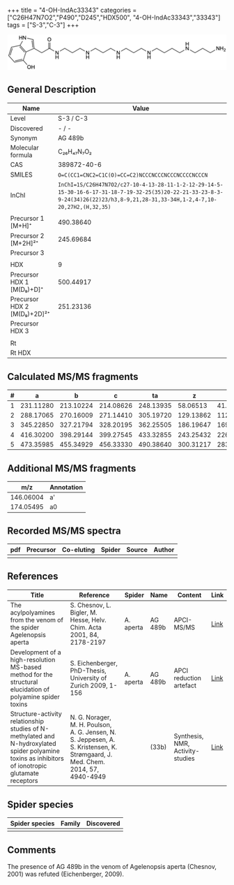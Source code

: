 +++
title = "4-OH-IndAc33343"
categories = ["C26H47N7O2","P490","D245","HDX500",
"4-OH-IndAc33343","33343"]
tags = ["S-3","C-3"]
+++

![](/img/4-OH-IndAc33343.png)

## General Description

| Name                        | Value       |
|-----------------------------|-------------|
| Level                       | S-3 / C-3   |
| Discovered                  | - / -       |
| Synonym                     | AG 489b     |
| Molecular formula           | C₂₆H₄₇N₇O₂  |
| CAS                         | 389872-40-6 |
| SMILES | `O=C(CC1=CNC2=C1C(O)=CC=C2)NCCCNCCCNCCCNCCCCNCCCN`  |
| InChI  | `InChI=1S/C26H47N7O2/c27-10-4-13-28-11-1-2-12-29-14-5-15-30-16-6-17-31-18-7-19-32-25(35)20-22-21-33-23-8-3-9-24(34)26(22)23/h3,8-9,21,28-31,33-34H,1-2,4-7,10-20,27H2,(H,32,35)`  |
|                             |             |
| Precursor 1 [M+H]⁺          | 490.38640   |
| Precursor 2 [M+2H]²⁺        | 245.69684   |
| Precursor 3                 |             |
|                             |             |
| HDX                         | 9           |
| Precursor HDX 1 [M(D₉)+D]⁺   | 500.44917   |
| Precursor HDX 2 [M(D₉)+2D]²⁺ | 251.23136   |
| Precursor HDX 3             |             |
|                             |             |
| Rt                          |             |
| Rt HDX                      |             |

## Calculated MS/MS fragments

| # | a         | b         | c         | ta        | z         | y         | tz        |
|---|-----------|-----------|-----------|-----------|-----------|-----------|-----------|
| 1 | 231.11280 | 213.10224 | 214.08626 | 248.13935 | 58.06513 | 41.03858 | 75.09167 |
| 2 | 288.17065 | 270.16009 | 271.14410 | 305.19720 | 129.13862 | 112.11208 | 146.16517 |
| 3 | 345.22850 | 327.21794 | 328.20195 | 362.25505 | 186.19647 | 169.16993 | 203.22302 |
| 4 | 416.30200 | 398.29144 | 399.27545 | 433.32855 | 243.25432 | 226.22777 | 260.28087 |
| 5 | 473.35985 | 455.34929 | 456.33330 | 490.38640 | 300.31217 | 283.28562 | 317.33872 |

## Additional MS/MS fragments

| m/z       | Annotation |
|-----------|------------|
| 146.06004    | a'   |
| 174.05495    | a0   |

## Recorded MS/MS spectra

| pdf | Precursor | Co-eluting | Spider | Source | Author |
|-----|-----------|------------|--------|--------|--------|
|     |           |            |        |        |        |

## References

| Title                                                                                                                                              | Reference                                                                                                                      | Spider    | Name    | Content                          | Link                                                                                                                          |
|----------------------------------------------------------------------------------------------------------------------------------------------------|--------------------------------------------------------------------------------------------------------------------------------|-----------|---------|----------------------------------|-------------------------------------------------------------------------------------------------------------------------------|
| The acylpolyamines from the venom of the spider Agelenopsis aperta                                                                                 | S. Chesnov, L. Bigler, M. Hesse, Helv. Chim. Acta 2001, 84, 2178-2197                                                          | A. aperta | AG 489b | APCI-MS/MS                       | [Link](https://onlinelibrary.wiley.com/doi/abs/10.1002/1522-2675%2820010815%2984%3A8%3C2178%3A%3AAID-HLCA2178%3E3.0.CO%3B2-N) |
| Development of a high-resolution MS-based method for the structural elucidation of polyamine spider toxins                                         | S. Eichenberger, PhD-Thesis, University of Zurich 2009, 1-156                                                                  | A. aperta | AG 489b | APCI reduction artefact          | [Link](https://www.zora.uzh.ch/id/eprint/12787/1/Eichenberger.pdf)                                                            |
| Structure-activity relationship studies of N-methylated and N-hydroxylated spider polyamine toxins as inhibitors of ionotropic glutamate receptors | N. G. Norager, M. H. Poulson, A. G. Jensen, N. S. Jeppesen, A. S. Kristensen, K. Strømgaard, J. Med. Chem. 2014, 57, 4940-4949 |           | (33b)   | Synthesis, NMR, Activity-studies | [Link](https://pubs.acs.org/doi/abs/10.1021/jm5004705)                                                                        |

## Spider species

| Spider species | Family | Discovered |
|----------------|--------|------------|
|                |        |            |

## Comments
The presence of AG 489b in the venom of Agelenopsis aperta (Chesnov, 2001) was refuted (Eichenberger, 2009).
